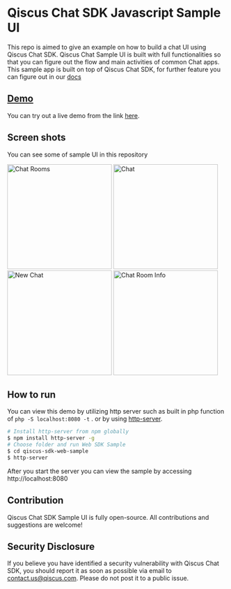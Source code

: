 # Qiscus Chat SDK Javascript Sample UI

This repo is aimed to give an example on how to build a chat UI using Qiscus Chat SDK. Qiscus Chat Sample UI is built with full functionalities so that you can figure out the flow and main activities of common Chat apps. This sample app is built on top of Qiscus Chat SDK, for further feature you can figure out in our [docs](https://docs.qiscus.com/web/latest/introduction)

## [Demo](https://qiscus-sdk-sample.now.sh)
You can try out a live demo from the link [here](https://qiscus-sdk-sample.now.sh).  

## Screen shots
You can see some of sample UI in this repository

<img src="https://d1edrlpyc25xu0.cloudfront.net/kiwari-prod/image/upload/d3W9yrkiG7/Screen+Shot+2019-03-18+at+07.59.15.png" alt="Chat Rooms" width="240"/>

<img src="https://d1edrlpyc25xu0.cloudfront.net/kiwari-prod/image/upload/3n9FuQ8pwk/Screen+Shot+2019-03-18+at+08.07.36.png" alt="Chat" width="240"/>

<img src="https://d1edrlpyc25xu0.cloudfront.net/kiwari-prod/image/upload/itgZtNlv6A/Screen+Shot+2019-03-18+at+08.08.41.png" alt="New Chat" width="240"/>

<img src="https://d1edrlpyc25xu0.cloudfront.net/kiwari-prod/image/upload/_etTMharuV/Screen+Shot+2019-03-18+at+08.08.11.png" alt="Chat Room Info" width="240"/>

## How to run

You can view this demo by utilizing http server such as built in php function of `php -S localhost:8080 -t` . or by using [http-server](https://github.com/indexzero/http-server). 

```bash
# Install http-server from npm globally
$ npm install http-server -g
# Choose folder and run Web SDK Sample
$ cd qiscus-sdk-web-sample
$ http-server
```

After you start the server you can view the sample by accessing http://localhost:8080

## Contribution
Qiscus Chat SDK Sample UI is fully open-source. All contributions and suggestions are welcome!

## Security Disclosure
If you believe you have identified a security vulnerability with Qiscus Chat SDK, you should report it as soon as possible via email to contact.us@qiscus.com. Please do not post it to a public issue.
